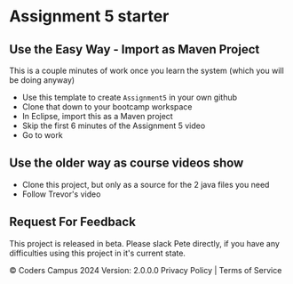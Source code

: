 # Assignment 5 starter

## Use the Easy Way - Import as Maven Project

This is a couple minutes of work once you learn the system (which you will be doing anyway)

- Use this template to create `Assignment5` in your own github
- Clone that down to your bootcamp workspace
- In Eclipse, import this as a Maven project
- Skip the first 6 minutes of the Assignment 5 video
- Go to work


## Use the older way as course videos show

- Clone this project, but only as a source for the 2 java files you need
- Follow Trevor's video

## Request For Feedback

This project is released in beta. Please slack Pete directly, if you have any difficulties using this project in it's current state.

© Coders Campus 2024
Version: 2.0.0.0
Privacy Policy | Terms of Service
